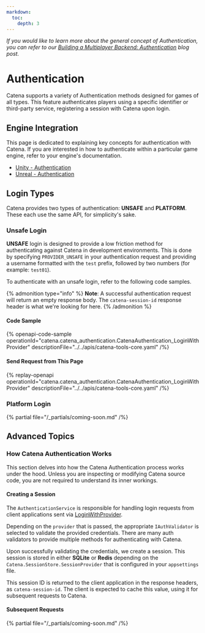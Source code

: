 ```yaml
---
markdown:
  toc:
    depth: 3
---
```


_If you would like to learn more about the general concept of Authentication, you can refer to our [Building a Multiplayer Backend: Authentication](https://blog.catenatools.com/building-a-multiplayer-backend-authentication/) blog post._

# Authentication
Catena supports a variety of Authentication methods designed for games of all types. This feature authenticates players using a specific identifier or third-party service, registering a session with Catena upon login.

## Engine Integration
This page is dedicated to explaining key concepts for authentication with Catena. If you are interested in how to authenticate within a particular game engine, refer to your engine's documentation.

* [Unity - Authentication](../../engines/unity/authentication.md)
* [Unreal - Authentication](../../engines/unreal/authentication.md)

## Login Types

Catena provides two types of authentication: **UNSAFE** and **PLATFORM**. These each use the same API, for simplicity's sake.

### Unsafe Login
**UNSAFE** login is designed to provide a low friction method for authenticating against Catena in development environments. This is done by specifying `PROVIDER_UNSAFE` in your authentication request and providing a username formatted with the `test` prefix, followed by two numbers (for example: `test01`).

To authenticate with an unsafe login, refer to the following code samples.

{% admonition type="info" %}
**Note**: A successful authentication request will return an empty response body. The `catena-session-id` response header is what we're looking for here.
{% /admonition %}

#### Code Sample
{% openapi-code-sample operationId="catena.catena_authentication.CatenaAuthentication_LoginWithProvider" descriptionFile="../../apis/catena-tools-core.yaml" /%}

#### Send Request from This Page
{% replay-openapi operationId="catena.catena_authentication.CatenaAuthentication_LoginWithProvider" descriptionFile="../../apis/catena-tools-core.yaml" /%}

### Platform Login
{% partial file="/_partials/coming-soon.md" /%}

## Advanced Topics

### How Catena Authentication Works

This section delves into how the Catena Authentication process works under the hood. Unless you are inspecting or modifying Catena source code, you are not required to understand its inner workings.

#### Creating a Session

The `AuthenticationService` is responsible for handling login requests from client applications sent via [LoginWithProvider](../../apis/catena-tools-core.yaml#operation/catena.catena_authentication.catenaauthentication_loginwithprovider).

Depending on the `provider` that is passed, the appropriate `IAuthValidator` is selected to validate the provided credentials. There are many auth validators to provide multiple methods for authenticating with Catena.

Upon successfully validating the credentials, we create a session. This session is stored in either **SQLite** or **Redis** depending on the `Catena.SessionStore.SessionProvider` that is configured in your `appsettings` file.

This session ID is returned to the client application in the response headers, as `catena-session-id`. The client is expected to cache this value, using it for subsequent requests to Catena.

<!-- TODO: More detailed description, including data flow sequence diagrams -->
<!-- TODO: Link to appsettings config documentation -->

#### Subsequent Requests
{% partial file="/_partials/coming-soon.md" /%}